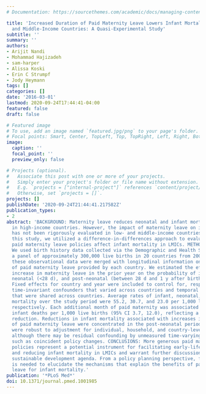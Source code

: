 ```yaml
---
# Documentation: https://sourcethemes.com/academic/docs/managing-content/

title: 'Increased Duration of Paid Maternity Leave Lowers Infant Mortality in Low-
  and Middle-Income Countries: A Quasi-Experimental Study'
subtitle: ''
summary: ''
authors:
- Arijit Nandi
- Mohammad Hajizadeh
- sam-harper
- Alissa Koski
- Erin C Strumpf
- Jody Heymann
tags: []
categories: []
date: '2016-03-01'
lastmod: 2020-09-24T17:44:41-04:00
featured: false
draft: false

# Featured image
# To use, add an image named `featured.jpg/png` to your page's folder.
# Focal points: Smart, Center, TopLeft, Top, TopRight, Left, Right, BottomLeft, Bottom, BottomRight.
image:
  caption: ''
  focal_point: ''
  preview_only: false

# Projects (optional).
#   Associate this post with one or more of your projects.
#   Simply enter your project's folder or file name without extension.
#   E.g. `projects = ["internal-project"]` references `content/project/deep-learning/index.md`.
#   Otherwise, set `projects = []`.
projects: []
publishDate: '2020-09-24T21:44:41.217582Z'
publication_types:
- 2
abstract: 'BACKGROUND: Maternity leave reduces neonatal and infant mortality rates
  in high-income countries. However, the impact of maternity leave on infant health
  has not been rigorously evaluated in low- and middle-income countries (LMICs). In
  this study, we utilized a difference-in-differences approach to evaluate whether
  paid maternity leave policies affect infant mortality in LMICs. METHODS AND FINDINGS:
  We used birth history data collected via the Demographic and Health Surveys to assemble
  a panel of approximately 300,000 live births in 20 countries from 2000 to 2008;
  these observational data were merged with longitudinal information on the duration
  of paid maternity leave provided by each country. We estimated the effect of an
  increase in maternity leave in the prior year on the probability of infant (<1 y),
  neonatal (<28 d), and post-neonatal (between 28 d and 1 y after birth) mortality.
  Fixed effects for country and year were included to control for, respectively, unobserved
  time-invariant confounders that varied across countries and temporal trends in mortality
  that were shared across countries. Average rates of infant, neonatal, and post-neonatal
  mortality over the study period were 55.2, 30.7, and 23.0 per 1,000 live births,
  respectively. Each additional month of paid maternity was associated with 7.9 fewer
  infant deaths per 1,000 live births (95% CI 3.7, 12.0), reflecting a 13% relative
  reduction. Reductions in infant mortality associated with increases in the duration
  of paid maternity leave were concentrated in the post-neonatal period. Estimates
  were robust to adjustment for individual, household, and country-level characteristics,
  although there may be residual confounding by unmeasured time-varying confounders,
  such as coincident policy changes. CONCLUSIONS: More generous paid maternity leave
  policies represent a potential instrument for facilitating early-life interventions
  and reducing infant mortality in LMICs and warrant further discussion in the post-2015
  sustainable development agenda. From a policy planning perspective, further work
  is needed to elucidate the mechanisms that explain the benefits of paid maternity
  leave for infant mortality.'
publication: '*PLoS Med*'
doi: 10.1371/journal.pmed.1001985
---
```

